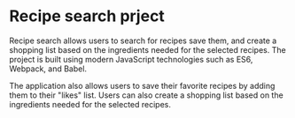 # Recipe search prject

Recipe search allows users to search for recipes save them, and create a 
shopping list based on the ingredients needed for the selected recipes. The 
project is built using modern JavaScript technologies such as ES6, Webpack, 
and Babel.

The application also allows users to save their favorite recipes by adding 
them to their "likes" list. Users can also create a shopping list based on 
the ingredients needed for the selected recipes. 

